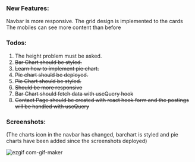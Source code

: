 ### New Features:

Navbar is more responsive.
The grid design is implemented to the cards
The mobiles can see more content than before

### Todos:

1. The height problem must be asked.
2. <s> Bar Chart should be styled. </s>
3. <s> Learn how to implement pie chart.</s>
4. <s>  Pie chart should be deployed. </s>
5. <s> Pie Chart should be styled.</s>
6. <s> Should be more responsive</s>
7. <s> Bar Chart should fetch data with useQuery hook </s>
8. <s> Contact Page should be created with react hook form and the postings will be handled with useQuery </s>



### Screenshots:

(The charts icon in the navbar has changed, barchart is styled and pie charts have been added since the screenshots deployed) 



![ezgif com-gif-maker](https://user-images.githubusercontent.com/61910163/176009150-9a9de7cc-00bc-4b3c-a6e0-e0183016b9a4.gif)
